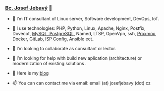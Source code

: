 ### [Bc. Josef Jebavý](https://www.josefjebavy.cz) 👋

<!--
**josefjebavy/josefjebavy** is a ✨ _special_ ✨ repository because its `README.md` (this file) appears on your GitHub profile.
-->

- 🔭 I’m IT consultant of Linux server, Software development, DevOps, IoT.
- 🌱 I use technologies: PHP, Python, Linux, Apache, Nginx, Postfix, Dovecot, [MySQL, PostgreSQL](https://blog.josefjebavy.cz/programovani/sql-postgresql-mysql-mariadb), Named, LTSP, OpenVpn, ssh, [Proxmox](https://blog.josefjebavy.cz/en/unix/virtualizace-proxmox), [Docker](https://blog.josefjebavy.cz/unix/docker), [GitLab](https://blog.josefjebavy.cz/en/applications/gitlab), [ISP Config](https://blog.josefjebavy.cz/programovani/ispconfig-hosting), Ansible ect..
- 👯 I’m looking to collaborate as consultant or lector.
- 🤔 I’m looking for help with build new aplication (architecture) or modernization of existing solutions .
- 💬 Here is my [blog](https://blog.josefjebavy.cz)


- 📫 You can can contact me via email:  email (at) josefjebavy (dot) cz
<!--
- 📫 How to reach me: ...
- 😄 Pronouns: ...
- ⚡ Fun fact: ...

-->
